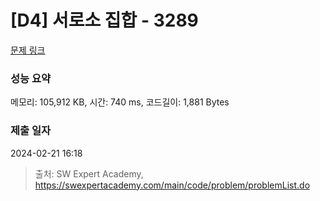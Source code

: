 # [D4] 서로소 집합 - 3289 

[문제 링크](https://swexpertacademy.com/main/code/problem/problemDetail.do?contestProbId=AWBJKA6qr2oDFAWr) 

### 성능 요약

메모리: 105,912 KB, 시간: 740 ms, 코드길이: 1,881 Bytes

### 제출 일자

2024-02-21 16:18



> 출처: SW Expert Academy, https://swexpertacademy.com/main/code/problem/problemList.do